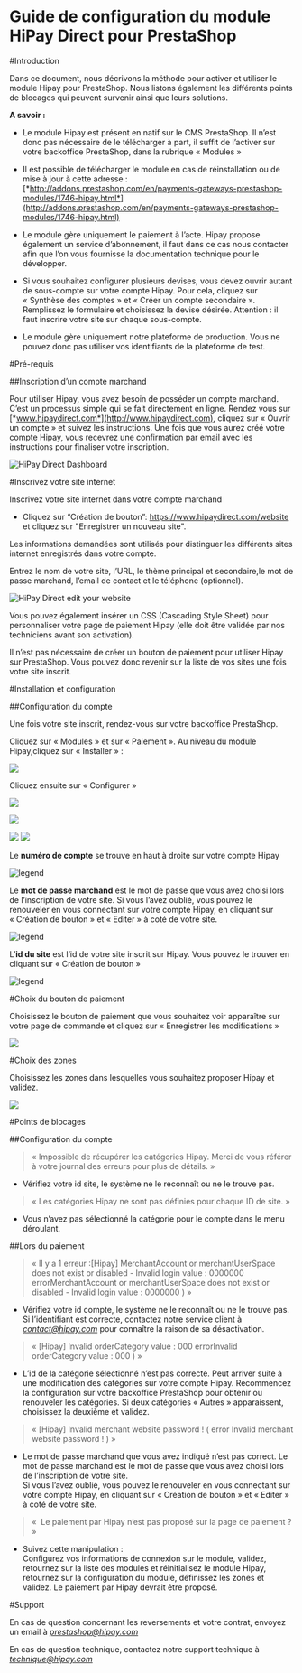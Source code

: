 # Guide de configuration du module HiPay Direct pour PrestaShop


#Introduction

Dans ce document, nous décrivons la méthode pour activer et utiliser le module Hipay pour PrestaShop. Nous listons également les différents points de blocages qui peuvent survenir ainsi que leurs solutions.

**A savoir :**

-   Le module Hipay est présent en natif sur le CMS PrestaShop. Il n’est
    donc pas nécessaire de le télécharger à part, il suffit de l’activer
    sur votre backoffice PrestaShop, dans la rubrique « Modules »

-   Il est possible de télécharger le module en cas de réinstallation ou
    de mise à jour à cette adresse :
    [*http://addons.prestashop.com/en/payments-gateways-prestashop-modules/1746-hipay.html*](http://addons.prestashop.com/en/payments-gateways-prestashop-modules/1746-hipay.html)

-   Le module gère uniquement le paiement à l’acte. Hipay propose
    également un service d’abonnement, il faut dans ce cas nous
    contacter afin que l’on vous fournisse la documentation technique
    pour le développer.

-   Si vous souhaitez configurer plusieurs devises, vous devez ouvrir
    autant de sous-compte sur votre compte Hipay. Pour cela, cliquez sur
    « Synthèse des comptes » et « Créer un compte secondaire ».
    Remplissez le formulaire et choisissez la devise désirée.
    Attention : il faut inscrire votre site sur chaque sous-compte.

-   Le module gère uniquement notre plateforme de production. Vous ne
    pouvez donc pas utiliser vos identifiants de la plateforme de test.

#Pré-requis

##Inscription d’un compte marchand

Pour utiliser Hipay, vous avez besoin de posséder un compte marchand. C’est un processus simple qui se fait directement en ligne. Rendez vous sur [*www.hipaydirect.com*](http://www.hipaydirect.com), cliquez sur « Ouvrir un compte » et suivez les instructions. Une fois que vous aurez créé votre compte Hipay, vous recevrez une confirmation par email avec les instructions pour finaliser votre inscription.

![HiPay Direct Dashboard](images/media/dashboard.png) 

#Inscrivez votre site internet

Inscrivez votre site internet dans votre compte marchand

- Cliquez sur “Création de bouton”: https://www.hipaydirect.com/website et cliquez sur "Enregistrer un nouveau site".

Les informations demandées sont utilisés pour distinguer les
différents sites internet enregistrés dans votre compte.

Entrez le nom de votre site, l’URL, le thème principal et secondaire,le mot de passe marchand, l’email de contact et le téléphone
(optionnel).

![HiPay Direct edit your website](images/media/edit_website.png)

Vous pouvez également insérer un CSS (Cascading Style Sheet) pour
personnaliser votre page de paiement Hipay (elle doit être validée par nos techniciens avant son activation).

Il n’est pas nécessaire de créer un bouton de paiement pour utiliser Hipay sur PrestaShop. Vous pouvez donc revenir sur la liste de vos sites une fois votre site inscrit.
  

#Installation et configuration

##Configuration du compte

Une fois votre site inscrit, rendez-vous sur votre backoffice
PrestaShop.

Cliquez sur « Modules » et sur « Paiement ». Au niveau du module Hipay,cliquez sur « Installer » :

![](images/media/image7.png)

Cliquez ensuite sur « Configurer »

![](images/media/image8.png)

![](images/media/module1.png)

![](images/media/module2.png)
![](images/media/module3.png)

Le **numéro de compte** se trouve en haut à droite sur votre compte
Hipay

![legend](images/media/account_id.png)

Le **mot de passe marchand** est le mot de passe que vous avez choisi lors de l’inscription de votre site.
Si vous l’avez oublié, vous pouvez le renouveler en vous connectant sur votre compte Hipay, en cliquant sur « Création de bouton » et « Editer » à coté de votre site.

![legend](images/media/edit_website.png)

L’**id du site** est l’id de votre site inscrit sur Hipay. Vous pouvez le trouver en cliquant sur « Création de bouton »

![legend](images/media/list_websites.png)


#Choix du bouton de paiement

Choisissez le bouton de paiement que vous souhaitez voir apparaître sur votre page de commande et cliquez sur « Enregistrer les modifications »

![](images/media/module4.png)

#Choix des zones

Choisissez les zones dans lesquelles vous souhaitez proposer Hipay et validez.

![](images/media/module5.png)


#Points de blocages

##Configuration du compte

> « Impossible de récupérer les catégories Hipay. Merci de vous référer
> à votre journal des erreurs pour plus de détails. »

-   Vérifiez votre id site, le système ne le reconnaît ou ne le
    trouve pas.

> « Les catégories Hipay ne sont pas définies pour chaque ID de site. »

-   Vous n’avez pas sélectionné la catégorie pour le compte dans le
    menu déroulant.

##Lors du paiement

> « Il y a 1 erreur :\[Hipay\] MerchantAccount or merchantUserSpace does
> not exist or disabled - Invalid login value : 0000000
> errorMerchantAccount or merchantUserSpace does not exist or disabled -
> Invalid login value : 0000000 ) »

-   Vérifiez votre id compte, le système ne le reconnaît ou ne le trouve
    pas.\
    Si l’identifiant est correcte, contactez notre service client à
    [*contact@hipay.com*](mailto:contact@hipay.com) pour connaître la
    raison de sa désactivation.

> « \[Hipay\] Invalid orderCategory value : 000 errorInvalid
> orderCategory value : 000 ) »

-   L’id de la catégorie sélectionné n’est pas correcte. Peut arriver
    suite à une modification des catégories sur votre compte Hipay.
    Recommencez la configuration sur votre backoffice PrestaShop pour
    obtenir ou renouveler les catégories. Si deux catégories « Autres »
    apparaissent, choisissez la deuxième et validez.

> « \[Hipay\] Invalid merchant website password ! ( error Invalid
> merchant website password ! ) »

-   Le mot de passe marchand que vous avez indiqué n’est pas correct. Le
    mot de passe marchand est le mot de passe que vous avez choisi lors
    de l’inscription de votre site.\
    Si vous l’avez oublié, vous pouvez le renouveler en vous connectant
    sur votre compte Hipay, en cliquant sur « Création de bouton » et «
    Editer » à coté de votre site.

> «  Le paiement par Hipay n’est pas proposé sur la page de paiement ? »

-   Suivez cette manipulation :\
    Configurez vos informations de connexion sur le module, validez,
    retournez sur la liste des modules et réinitialisez le module Hipay,
    retournez sur la configuration du module, définissez les zones
    et validez. Le paiement par Hipay devrait être proposé.

#Support

En cas de question concernant les reversements et votre contrat, envoyez un email à [*prestashop@hipay.com*](mailto:prestashop@hipay.com)

En cas de question technique, contactez notre support technique à [*technique@hipay.com*](mailto:technique@hipay.com)
